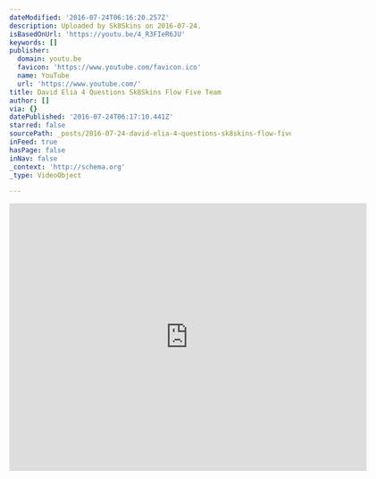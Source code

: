 ```yaml
---
dateModified: '2016-07-24T06:16:20.257Z'
description: Uploaded by Sk8Skins on 2016-07-24.
isBasedOnUrl: 'https://youtu.be/4_R3FIeR6JU'
keywords: []
publisher:
  domain: youtu.be
  favicon: 'https://www.youtube.com/favicon.ico'
  name: YouTube
  url: 'https://www.youtube.com/'
title: David Elia 4 Questions Sk8Skins Flow Five Team
author: []
via: {}
datePublished: '2016-07-24T06:17:10.441Z'
starred: false
sourcePath: _posts/2016-07-24-david-elia-4-questions-sk8skins-flow-five-team.md
inFeed: true
hasPage: false
inNav: false
_context: 'http://schema.org'
_type: VideoObject

---
```

<iframe src="https://cdn.embedly.com/widgets/media.html?src=https%3A%2F%2Fwww.youtube.com%2Fembed%2F4_R3FIeR6JU%3Ffeature%3Doembed&amp;url=http%3A%2F%2Fwww.youtube.com%2Fwatch%3Fv%3D4_R3FIeR6JU&amp;image=https%3A%2F%2Fi.ytimg.com%2Fvi%2F4_R3FIeR6JU%2Fhqdefault.jpg&amp;key=b7d04c9b404c499eba89ee7072e1c4f7&amp;type=text%2Fhtml&amp;schema=youtube" width="640" height="480" scrolling="no" frameborder="0" allowfullscreen="" style=""></iframe>